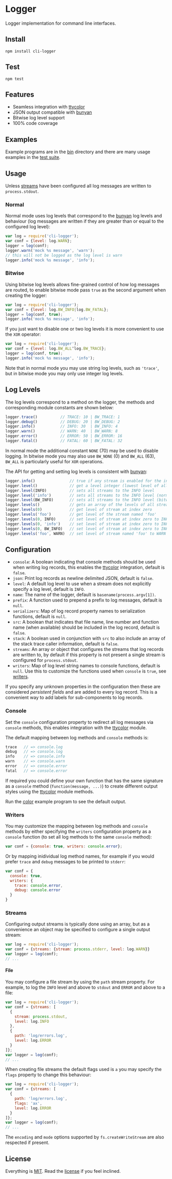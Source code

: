 # Logger

Logger implementation for command line interfaces.

## Install

```
npm install cli-logger
```

## Test

```
npm test
```

## Features

* Seamless integration with [ttycolor][ttycolor]
* JSON output compatible with [bunyan][bunyan]
* Bitwise log level support
* 100% code coverage

## Examples

Example programs are in the [bin][bin] directory and there are many usage examples in the [test suite][test suite].

## Usage

Unless [streams](#streams) have been configured all log messages are written to `process.stdout`.

### Normal

Normal mode uses log levels that correspond to the [bunyan][bunyan] log levels and behaviour (log messages are written if they are greater than or equal to the configured log level): 

```javascript
var log = require('cli-logger');
var conf = {level: log.WARN};
logger = log(conf);
logger.warn('mock %s message', 'warn');
// this will not be logged as the log level is warn
logger.info('mock %s message', 'info');
```

### Bitwise

Using bitwise log levels allows fine-grained control of how log messages are routed, to enable bitwise mode pass `true` as the second argument when creating the logger:

```javascript
var log = require('cli-logger');
var conf = {level: log.BW_INFO|log.BW_FATAL};
logger = log(conf, true);
logger.info('mock %s message', 'info');
```

If you just want to disable one or two log levels it is more convenient to use the `XOR` operator:

```javascript
var log = require('cli-logger');
var conf = {level: log.BW_ALL^log.BW_TRACE};
logger = log(conf, true);
logger.info('mock %s message', 'info');
```

Note that in normal mode you may use string log levels, such as `'trace'`, but in bitwise mode you may only use integer log levels.

## Log Levels

The log levels correspond to a method on the logger, the methods and corresponding module constants are shown below:

```javascript
logger.trace()          // TRACE: 10 | BW_TRACE: 1
logger.debug()          // DEBUG: 20 | BW_DEBUG: 2
logger.info()           // INFO: 30  | BW_INFO: 4
logger.warn()           // WARN: 40  | BW_WARN: 8
logger.error()          // ERROR: 50 | BW_ERROR: 16
logger.fatal()          // FATAL: 60 | BW_FATAL: 32
```

In normal mode the additional constant `NONE` (70) may be used to disable logging. In bitwise mode you may also use `BW_NONE` (0) and `BW_ALL` (63), `BW_ALL` is particularly useful for `XOR` operations.

The API for getting and setting log levels is consistent with [bunyan][bunyan]:

```javascript
logger.info()               // true if any stream is enabled for the info level
logger.level()              // get a level integer (lowest level of all streams)
logger.level(INFO)          // sets all streams to the INFO level
logger.level('info')        // sets all streams to the INFO level (normal only)
logger.level(BW_INFO)       // sets all streams to the INFO level (bitwise only)
logger.levels()             // gets an array of the levels of all streams
logger.levels(0)            // get level of stream at index zero
logger.levels('foo')        // get level of the stream named 'foo'
logger.levels(0, INFO)      // set level of stream at index zero to INFO
logger.levels(0, 'info')    // set level of stream at index zero to INFO (normal only)
logger.levels(0, BW_INFO)   // set level of stream at index zero to INFO (bitwise only)
logger.levels('foo', WARN)  // set level of stream named 'foo' to WARN
```

## Configuration

* `console`: A boolean indicating that console methods should be used when writing log records, this enables the [ttycolor][ttycolor] integration, default is `false`.
* `json`: Print log records as newline delimited JSON, default is `false`.
* `level`: A default log level to use when a stream does not explicitly specify a log level, default is `INFO`.
* `name`: The name of the logger, default is `basename(process.argv[1])`.
* `prefix`: A function used to prepend a prefix to log messages, default is `null`.
* `serializers`: Map of log record property names to serialization functions,
  default is `null`.
* `src`: A boolean that indicates that file name, line number and function name (when available) should be included in the log record, default is `false`.
* `stack`: A boolean used in conjunction with `src` to also include an array of the stack trace caller information, default is `false`.
* `streams`: An array or object that configures the streams that log records are written to, by default if this property is not present a single stream is configured for `process.stdout`.
* `writers`: Map of log level string names to console functions, default is
  `null`. Use this to customize the functions used when `console` is `true`,
  see [writers](#writers).

If you specify any unknown properties in the configuration then these are considered *persistent fields* and are added to every log record. This is a convenient way to add labels for sub-components to log records.

### Console

Set the `console` configuration property to redirect all log messages via `console` methods, this enables integration with the [ttycolor][ttycolor] module.

The default mapping between log methods and `console` methods is:

```javascript
trace   // => console.log
debug   // => console.log
info    // => console.info
warn    // => console.warn
error   // => console.error
fatal   // => console.error
```

If required you could define your own function that has the same signature as a `console` method (`function(message, ...)`) to create different output styles using the [ttycolor][ttycolor] module methods.

Run the [color][color] example program to see the default output.

### Writers

You may customize the mapping between log methods and `console` methods by either specifying the `writers` configuration property as a `console` function (to set all log methods to the same `console` method):

```javascript
var conf = {console: true, writers: console.error};
```

Or by mapping inidividual log method names, for example if you would prefer `trace` and `debug` messages to be printed to `stderr`:

```javascript
var conf = {
  console: true,
  writers: {
    trace: console.error,
    debug: console.error
  }
}
```


### Streams

Configuring output streams is typically done using an array, but as a convenience an object may be specified to configure a single output stream:

```javascript
var log = require('cli-logger');
var conf = {streams: {stream: process.stderr, level: log.WARN}}
var logger = log(conf);
// ...
```

#### File

You may configure a file stream by using the `path` stream property. For example, to log the `INFO` level and above to `stdout` and `ERROR` and above to a file:

```javascript
var log = require('cli-logger');
var conf = {streams: [
  {
    stream: process.stdout,
    level: log.INFO
  },
  {
    path: 'log/errors.log',
    level: log.ERROR
  }
]};
var logger = log(conf);
// ...
```

When creating file streams the default flags used is `a` you may specify the `flags` property to change this behaviour:

```javascript
var log = require('cli-logger');
var conf = {streams: [
  {
    path: 'log/errors.log',
    flags: 'ax',
    level: log.ERROR
  }
]};
var logger = log(conf);
// ...
```

The `encoding` and `mode` options supported by `fs.createWriteStream` are also respected if present.

## License

Everything is [MIT](http://en.wikipedia.org/wiki/MIT_License). Read the [license](/LICENSE) if you feel inclined.

[ttycolor]: https://github.com/freeformsystems/ttycolor
[bunyan]: https://github.com/trentm/node-bunyan

[bin]: https://github.com/freeformsystems/cli-logger/tree/master/bin
[test suite]: https://github.com/freeformsystems/cli-logger/tree/master/test/unit

[color]: https://github.com/freeformsystems/cli-logger/tree/master/bin/color

